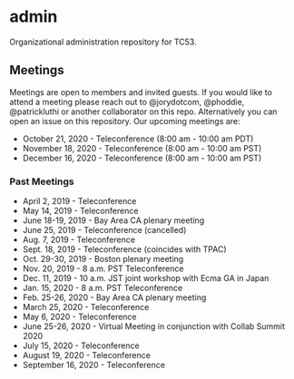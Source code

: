 # admin
Organizational administration repository for TC53.

## Meetings

Meetings are open to members and invited guests. If you would like to attend a meeting please reach out to @jorydotcom, @phoddie, @patrickluthi or another collaborator on this repo. Alternatively you can open an issue on this repository. Our upcoming meetings are:

* October 21, 2020 - Teleconference (8:00 am - 10:00 am PDT)
* November 18, 2020 - Teleconference (8:00 am - 10:00 am PST)
* December 16, 2020 - Teleconference (8:00 am - 10:00 am PST)

### Past Meetings
* April 2, 2019 - Teleconference 
* May 14, 2019 - Teleconference
* June 18-19, 2019 - Bay Area CA plenary meeting
* June 25, 2019 - Teleconference (cancelled)
* Aug. 7, 2019 - Teleconference
* Sept. 18, 2019 - Teleconference (coincides with TPAC)
* Oct. 29-30, 2019 - Boston plenary meeting
* Nov. 20, 2019 - 8 a.m. PST Teleconference
* Dec. 11, 2019 - 10 a.m. JST joint workshop with Ecma GA in Japan
* Jan. 15, 2020 -  8 a.m. PST Teleconference
* Feb. 25-26, 2020 - Bay Area CA plenary meeting
* March 25, 2020 - Teleconference
* May 6, 2020 - Teleconference
* June 25-26, 2020 - Virtual Meeting in conjunction with Collab Summit 2020
* July 15, 2020 - Teleconference
* August 19, 2020 - Teleconference
* September 16, 2020 - Teleconference